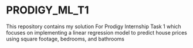 # PRODIGY_ML_T1
This repository contains my solution For Prodigy  Internship Task 1 which focuses on  implementing a linear regression model to predict house prices using square footage, bedrooms, and bathrooms
